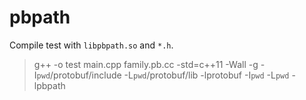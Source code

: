 # pbpath

Compile test with `libpbpath.so` and `*.h`. 

>g++ -o test main.cpp family.pb.cc -std=c++11 -Wall -g -I`pwd`/protobuf/include -L`pwd`/protobuf/lib -lprotobuf -I`pwd` -L`pwd` -lpbpath

